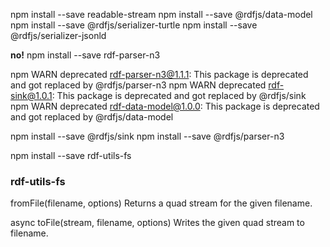 npm install --save readable-stream
npm install --save @rdfjs/data-model
npm install --save @rdfjs/serializer-turtle
npm install --save @rdfjs/serializer-jsonld

**no!** npm install --save rdf-parser-n3

npm WARN deprecated rdf-parser-n3@1.1.1: This package is deprecated and got replaced by @rdfjs/parser-n3
npm WARN deprecated rdf-sink@1.0.1: This package is deprecated and got replaced by @rdfjs/sink
npm WARN deprecated rdf-data-model@1.0.0: This package is deprecated and got replaced by @rdfjs/data-model

npm install --save @rdfjs/sink
npm install --save @rdfjs/parser-n3

npm install --save rdf-utils-fs

### rdf-utils-fs

fromFile(filename, options)
Returns a quad stream for the given filename.

async toFile(stream, filename, options)
Writes the given quad stream to filename.
